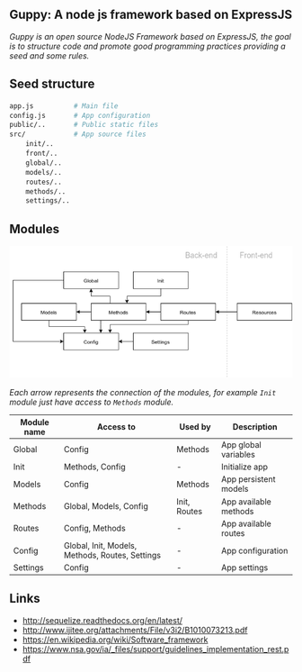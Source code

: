 Guppy: A node js framework based on ExpressJS
-----------------------------------------------------

*Guppy is an open source NodeJS Framework based on ExpressJS,
the goal is to structure code and promote good programming practices providing a seed and some rules.*

## Seed structure

```bash
app.js 			# Main file
config.js 		# App configuration
public/.. 		# Public static files
src/ 			# App source files
	init/..
	front/..
	global/..
	models/..
	routes/..
	methods/..
	settings/..
```

## Modules

![](docs/global-structure.png)

*Each arrow represents the connection of the modules, for example `Init` module just have access to `Methods` module.*


Module name | Access to	| Used by | Description
------------|-----------|---------|------------
Global | Config | Methods | App global variables
Init | Methods, Config | - | Initialize app
Models | Config | Methods | App persistent models
Methods | Global, Models, Config | Init, Routes | App available methods
Routes | Config, Methods | - | App available routes
Config | Global, Init, Models, Methods, Routes, Settings | - | App configuration
Settings | Config | - | App settings


## Links
- http://sequelize.readthedocs.org/en/latest/
- http://www.ijitee.org/attachments/File/v3i2/B1010073213.pdf
- https://en.wikipedia.org/wiki/Software_framework
- https://www.nsa.gov/ia/_files/support/guidelines_implementation_rest.pdf
